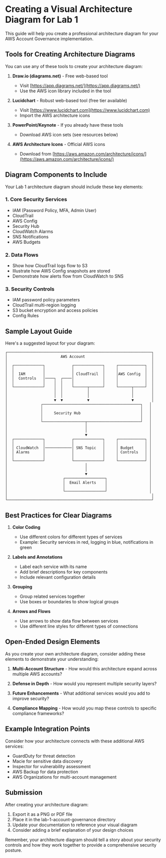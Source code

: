 # Creating a Visual Architecture Diagram for Lab 1

This guide will help you create a professional architecture diagram for your AWS Account Governance implementation.

## Tools for Creating Architecture Diagrams

You can use any of these tools to create your architecture diagram:

1. **Draw.io (diagrams.net)** - Free web-based tool
   - Visit [https://app.diagrams.net/](https://app.diagrams.net/)
   - Use the AWS icon library included in the tool

2. **Lucidchart** - Robust web-based tool (free tier available)
   - Visit [https://www.lucidchart.com](https://www.lucidchart.com)
   - Import the AWS architecture icons

3. **PowerPoint/Keynote** - If you already have these tools
   - Download AWS icon sets (see resources below)

4. **AWS Architecture Icons** - Official AWS icons
   - Download from [https://aws.amazon.com/architecture/icons/](https://aws.amazon.com/architecture/icons/)

## Diagram Components to Include

Your Lab 1 architecture diagram should include these key elements:

### 1. Core Security Services
- IAM (Password Policy, MFA, Admin User)
- CloudTrail
- AWS Config
- Security Hub
- CloudWatch Alarms
- SNS Notifications
- AWS Budgets

### 2. Data Flows
- Show how CloudTrail logs flow to S3
- Illustrate how AWS Config snapshots are stored
- Demonstrate how alerts flow from CloudWatch to SNS

### 3. Security Controls
- IAM password policy parameters
- CloudTrail multi-region logging
- S3 bucket encryption and access policies
- Config Rules

## Sample Layout Guide

Here's a suggested layout for your diagram:

```
┌─────────────────────────────────────────────────────────────────┐
│                        AWS Account                              │
│                                                                 │
│  ┌─────────────┐            ┌─────────────┐     ┌────────────┐  │
│  │             │            │             │     │            │  │
│  │  IAM        │            │ CloudTrail  │     │AWS Config  │  │
│  │  Controls   │────┐  ┌────│             │     │            │  │
│  │             │    │  │    │             │     │            │  │
│  └─────────────┘    │  │    └──────┬──────┘     └──────┬─────┘  │
│                     │  │           │                   │        │
│                     │  │           │                   │        │
│                     ▼  ▼           ▼                   ▼        │
│               ┌────────────────────────────────────────────┐   │
│               │                                            │   │
│               │     Security Hub                           │   │
│               │                                            │   │
│               └───────────────────┬────────────────────────┘   │
│                                   │                            │
│                                   │                            │
│                                   ▼                            │
│  ┌─────────────┐            ┌─────────────┐     ┌────────────┐ │
│  │             │            │             │     │            │ │
│  │ CloudWatch  │────────────│ SNS Topic   │     │ Budget     │ │
│  │ Alarms      │            │             │     │ Controls   │ │
│  │             │            │             │     │            │ │
│  └─────────────┘            └─────────────┘     └────────────┘ │
│                                   │                            │
│                                   │                            │
│                                   ▼                            │
│                         ┌──────────────────┐                   │
│                         │  Email Alerts    │                   │
│                         │                  │                   │
│                         └──────────────────┘                   │
│                                                                 │
└─────────────────────────────────────────────────────────────────┘
```

## Best Practices for Clear Diagrams

1. **Color Coding**
   - Use different colors for different types of services
   - Example: Security services in red, logging in blue, notifications in green

2. **Labels and Annotations**
   - Label each service with its name
   - Add brief descriptions for key components
   - Include relevant configuration details

3. **Grouping**
   - Group related services together
   - Use boxes or boundaries to show logical groups

4. **Arrows and Flows**
   - Use arrows to show data flow between services
   - Use different line styles for different types of connections

## Open-Ended Design Elements

As you create your own architecture diagram, consider adding these elements to demonstrate your understanding:

1. **Multi-Account Structure** - How would this architecture expand across multiple AWS accounts?

2. **Defense in Depth** - How would you represent multiple security layers?

3. **Future Enhancements** - What additional services would you add to improve security?

4. **Compliance Mapping** - How would you map these controls to specific compliance frameworks?

## Example Integration Points

Consider how your architecture connects with these additional AWS services:

- GuardDuty for threat detection
- Macie for sensitive data discovery
- Inspector for vulnerability assessment
- AWS Backup for data protection
- AWS Organizations for multi-account management

## Submission

After creating your architecture diagram:

1. Export it as a PNG or PDF file
2. Place it in the lab-1-account-governance directory
3. Update your documentation to reference your visual diagram
4. Consider adding a brief explanation of your design choices

Remember, your architecture diagram should tell a story about your security controls and how they work together to provide a comprehensive security posture. 
